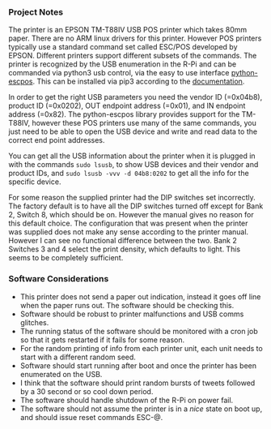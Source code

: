 ### Project Notes

The printer is an EPSON TM-T88IV USB POS printer which takes 80mm paper.
There are no ARM linux drivers for this printer. 
However POS printers typically use a standard command set called ESC/POS developed by EPSON.
Different printers support different subsets of the commands. The printer is recognized by the USB enumeration in
the R-Pi and can be commanded via python3 usb control, via the easy to use interface 
[python-escpos](https://github.com/python-escpos/python-escpos). 
This can be installed via pip3 according to the 
[documentation](http://python-escpos.readthedocs.io/en/latest/user/installation.html).

In order to get the right USB parameters you need the vendor ID (=0x04b8), product ID (=0x0202), 
OUT endpoint address (=0x01), and IN endpoint address (=0x82). 
The python-escpos library provides support for the TM-T88IV, however these POS printers use many of the same 
commands, you just need to be able to open the USB device and write and read data to the correct end point addresses.

You can get all the USB information about the printer when it is plugged in with the commands `sudo lsusb`, to show USB devices and their vendor and product IDs, and `sudo lsusb -vvv -d 04b8:0202` to get all the info for the specific device.

For some reason the supplied printer had the DIP switches set incorrectly. The factory default is to have all the DIP switches turned off except for Bank 2, Switch 8, which should be on. However the manual gives no reason for this default choice. The configuration that was present when the printer was supplied does not make any sense according to the printer manual. However I can see no functional difference between the two. Bank 2 Switches 3 and 4 select the print density, which defaults to light. This seems to be completely sufficient.

### Software Considerations

* This printer does not send a paper out indication, instead it goes off line when the paper runs out. The software should be checking this.
* Software should be robust to printer malfunctions and USB comms glitches.
* The running status of the software should be monitored with a cron job so that it gets restarted if it fails for some reason.
* For the random printing of info from each printer unit, each unit needs to start with a different random seed.
* Software should start running after boot and once the printer has been enumerated on the USB.
* I think that the software should print random bursts of tweets followed by a 30 second or so cool down period.
* The software should handle shutdown of the R-Pi on power fail.
* The software should not assume the printer is in a *nice* state on boot up, and should issue reset commands ESC-@.

